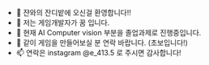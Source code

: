 - 👋 쟌와의 잔디밭에 오신걸 환영합니다!!
- 👀 저는 게임개발자가 꿈 입니다.
- 🌱 현재 AI Computer vision 부분을 졸업과제로 진행중입니다.
- 💞️ 같이 게임을 만들어보실 분 연락 바랍니다. (초보입니다!)
- 📫 연락은 instagram @e_413.5 로 주시면 감사합니다!

<!---
parkjanwa/parkjanwa is a ✨ special ✨ repository because its `README.md` (this file) appears on your GitHub profile.
You can click the Preview link to take a look at your changes.
--->

